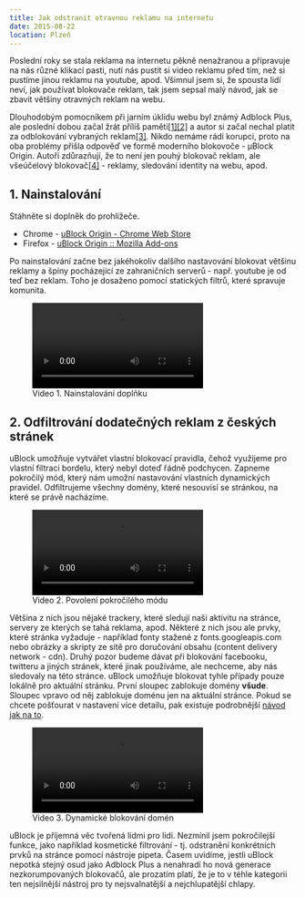 ```yaml
---
title: Jak odstranit otravnou reklamu na internetu
date: 2015-08-22
location: Plzeň
---
```


Poslední roky se stala reklama na internetu pěkně nenažranou a připravuje na
nás různé klikací pasti, nutí nás pustit si video reklamu před tím, než si
pustíme jinou reklamu na youtube, apod. Všimnul jsem si, že spousta lidí neví,
jak používat blokovače reklam, tak jsem sepsal malý návod, jak se zbavit
většiny otravných reklam na webu.

Dlouhodobým pomocníkem při jarním úklidu webu byl známý Adblock Plus, ale
poslední dobou začal žrát příliš
paměti[[1]](http://lifehacker.com/adblock-plus-once-again-found-to-dramatically-increase-1576341872)[[2]](http://lifehacker.com/ublock-is-a-fast-and-lightweight-alternative-to-adblock-1625246461)
a autor si začal nechal platit za odblokování vybraných
reklam[[3]](http://www.theverge.com/2015/2/2/7963577/google-ads-get-through-adblock).
Nikdo nemáme rádi korupci, proto na oba problémy přišla odpověď ve formě
moderního blokovoče - µBlock Origin. Autoři zdůrazňují, že to není jen pouhý
blokovač reklam, ale všeúčelový
blokovač[[4]](https://github.com/gorhill/uBlock) - reklamy, sledování identity
na webu, apod.


## 1. Nainstalování
Stáhněte si doplněk do prohlížeče.

* Chrome - [uBlock Origin - Chrome Web Store](https://chrome.google.com/webstore/detail/ublock-origin/cjpalhdlnbpafiamejdnhcphjbkeiagm?hl=cs)
* Firefox - [uBlock Origin :: Mozilla Add-ons](https://addons.mozilla.org/cs/firefox/addon/ublock-origin/)

Po nainstalování začne bez jakéhokoliv dalšího nastavování blokovat většinu
reklamy a špíny pocházející ze zahraničních serverů - např. youtube je od teď bez
reklam. Toho je dosaženo pomocí statických filtrů, které spravuje komunita.

<figure>
    <video autoplay loop>
        <source src="static/ublock1.mp4" />
    </video>
    <figcaption>Video 1. Nainstalování doplňku</figcaption>
</figure>

## 2. Odfiltrování dodatečných reklam z českých stránek
uBlock umožňuje vytvářet vlastní blokovací pravidla, čehož využijeme pro
vlastní filtraci bordelu, který nebyl doteď řádně podchycen. Zapneme pokročilý
mód, který nám umožní nastavování vlastních dynamických pravidel. Odfiltrujeme
všechny domény, které nesouvisí se stránkou, na které se právě nacházíme. 

<figure>
    <video autoplay loop>
        <source src="static/ublock2.mp4" />
    </video>
    <figcaption>Video 2. Povolení pokročilého módu</figcaption>
</figure>

Většina z nich jsou nějaké trackery, které sledují naši aktivitu na stránce,
servery ze kterých se tahá reklama, apod. Některé z nich jsou ale prvky, které
stránka vyžaduje - například fonty stažené z fonts.googleapis.com nebo obrázky
a skripty ze sítě pro doručování obsahu (content delivery network - cdn). Druhý
pozor budeme dávat při blokování facebooku, twitteru a jiných stránek, které
jinak používáme, ale nechceme, aby nás sledovaly na této stránce. uBlock
umožňuje blokovat tyhle případy pouze lokálně pro aktuální stránku. První
sloupec zablokuje domény **všude**. Sloupec vpravo od něj zablokuje doménu jen
na aktuální stránce. Pokud se chcete pošťourat v nastavení více detailu, pak
existuje podrobnější [návod jak na
to](https://github.com/gorhill/uBlock/wiki/Dynamic-filtering:-quick-guide).

<figure>
    <video autoplay loop>
        <source src="static/ublock3.mp4" />
    </video>
    <figcaption>Video 3. Dynamické blokování domén</figcaption>
</figure>


uBlock je příjemná věc tvořená lidmi pro lidi. Nezmínil jsem pokročilejší
funkce, jako například kosmetické filtrování - tj. odstranění konkrétních prvků
na stránce pomocí nástroje pipeta. Časem uvidíme, jestli uBlock nepotká stejný
osud jako Adblock Plus a nenahradí ho nová generace nezkorumpovaných blokovačů,
ale prozatím platí, že je to v téhle kategorii ten nejsilnější nástroj pro ty
nejsvalnatější a nejchlupatější chlapy.

